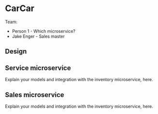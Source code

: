 # CarCar

Team:

* Person 1 - Which microservice?
* Jake Enger - Sales master

## Design

## Service microservice

Explain your models and integration with the inventory
microservice, here.

## Sales microservice

Explain your models and integration with the inventory
microservice, here.
